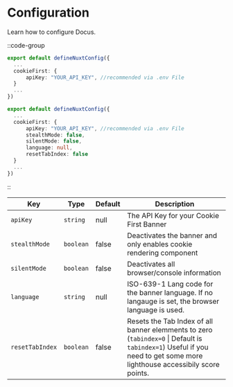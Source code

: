 # Configuration

Learn how to configure Docus.

::code-group

```ts [Minimal Module Configuration]
export default defineNuxtConfig({
  ...
  cookieFirst: {
      apiKey: "YOUR_API_KEY", //recommended via .env File
  }
  ...
})
```
```ts [Full Module Configuration]
export default defineNuxtConfig({
  ...
  cookieFirst: {
      apiKey: "YOUR_API_KEY", //recommended via .env File
      stealthMode: false,
      silentMode: false,
      language: null, 
      resetTabIndex: false
  }
  ...
})
```

::

| **Key**                      | **Type**   | **Default**           | **Description**                                                                                      |
| ---------------------------- | ---------- | --------------------- | ---------------------------------------------------------------------------------------------------- |
| `apiKey`                      | `string`   | null                 | The API Key for your Cookie First Banner                                                                      |
| `stealthMode`              | `boolean`   | false                 | Deactivates the banner and only enables cookie rendering component
| `silentMode`                | `boolean`   | false      | Deactivates all browser/console information                                                                                  |
| `language`                        | `string`   |  null                     | ISO-639-1 Lang code for the banner language. If no langauge is set, the browser language is used.                                                                                         |
| `resetTabIndex`                     | `boolean`   | false               | Resets the Tab Index of all banner elemments to zero (`tabindex=0` \| Default is `tabindex=1`) Useful if you need to get some more lighthouse accessibily score points.

